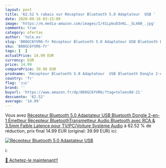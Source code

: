 ```yaml
---
layout: post
title: '62.52 % rabais sur Récepteur Bluetooth 5.0 Adaptateur  USB '
date: 2020-09-16 03:15:09
image: 'https://m.media-amazon.com/images/I/41LpbuO3nKL._SL400_.jpg'
comments: true
category: ofertas
author: 'tole.es'
slug: 'B08GC6YVR6-fr Récepteur Bluetooth 5.0 Adaptateur USB Bluetooth Dongle...'
sku: 'B08GC6YVR6-fr'
tags: [  ]
actualPrice: 14.99 EUR
currency: EUR
price: 14.99
comparePrice: 39.99 EUR
prodname: 'Récepteur Bluetooth 5.0 Adaptateur  USB Bluetooth Dongle 2-en-1 Émetteur Récepteur BluetoothTransmetteur Audio Bluetooth avec RCA & 3.5mm  Faible Latence  pour TV/PC/Voiture Système Audio'
country: 'fr'
flag: '🇫🇷'
brand: ''
buyurl: 'https://www.amazon.fr/dp/B08GC6YVR6/?tag=tolees0d-21'
descuento: '62.52'
average: '14.99'
---
```


Vous avez [Récepteur Bluetooth 5.0 Adaptateur  USB Bluetooth Dongle 2-en-1 Émetteur Récepteur BluetoothTransmetteur Audio Bluetooth avec RCA & 3.5mm  Faible Latence  pour TV/PC/Voiture Système Audio](https://www.amazon.fr/dp/B08GC6YVR6/?tag=tolees0d-21)  à  62.52 % de réduction, prix final  14.99 EUR (original: 39.99 EUR) ici:

[![Récepteur Bluetooth 5.0 Adaptateur  USB ](https://m.media-amazon.com/images/I/41LpbuO3nKL._SL400_.jpg)](https://www.amazon.fr/dp/B08GC6YVR6/?tag=tolees0d-21)

ℹ️:


[🛒 Achetez-le maintenant!!](https://www.amazon.fr/dp/B08GC6YVR6/?tag=tolees0d-21)
